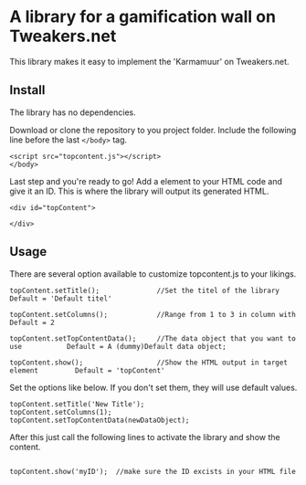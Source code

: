 # A library for a gamification wall on Tweakers.net
This library makes it easy to implement the 'Karmamuur' on Tweakers.net. 

## Install

The library has no dependencies.

Download or clone the repository to you project folder. Include the following line before the last `</body>` tag. 

```
<script src="topcontent.js"></script>
</body>
```

Last step and you're ready to go! Add a element to your HTML code and give it an ID. This is where the library will output its generated HTML.  

```
<div id="topContent">
        
</div>
```
    
## Usage 

There are several option available to customize topcontent.js to your likings.  

```
topContent.setTitle();              //Set the titel of the library                   Default = 'Default titel'
    
topContent.setColumns();            //Range from 1 to 3 in column with               Default = 2
  
topContent.setTopContentData();     //The data object that you want to use           Default = A (dummy)Default data object;

topContent.show();                  //Show the HTML output in target element         Default = 'topContent'

```

Set the options like below. If you don't set them, they will use default values.  
```
topContent.setTitle('New Title'); 
topContent.setColumns(1); 
topContent.setTopContentData(newDataObject); 
```
After this just call the following lines to activate the library and show the content.
```

topContent.show('myID');  //make sure the ID excists in your HTML file 

```